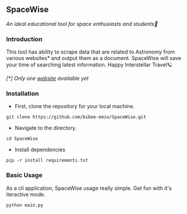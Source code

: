 ## SpaceWise
<!-- Add the logo here !-->
*An ideal educational tool for space enthusiasts and students🚀*

### Introduction

This tool has ability to scrape data that are related to Astronomy from various websites* and output them as a document. SpaceWise will save your time of searching latest information. 
Happy Interstellar Travel🪐

*[\*] Only one [website](nasaspaceflight.com) available yet*

### Installation

- First, clone the repository for your local machine.
```
git clone https://github.com/bibee-emio/SpaceWise.git
```
- Navigate to the directory.
```
cd SpaceWise
```
- Install  dependencies
```
pip -r install requirements.txt
```

### Basic Usage

As a cli application, SpaceWise usage really simple. Get fun with it's iteractive mode.

```
python main.py
```

